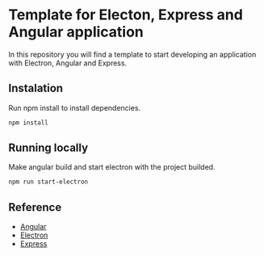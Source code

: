 # Template for Electon, Express and Angular application

In this repository you will find a template to start developing an application with Electron, Angular and Express.

## Instalation

Run npm install to install dependencies.

```bash
npm install
```

## Running locally

Make angular build and start electron with the project builded.

```bash
npm run start-electron
```

## Reference

- [Angular](https://angular.io)
- [Electron](https://www.electronjs.org)
- [Express](https://expressjs.com)
